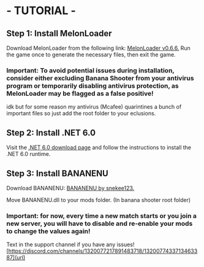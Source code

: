 # - TUTORIAL -

## Step 1: Install MelonLoader


Download MelonLoader from the following link: [MelonLoader v0.6.6.](https://github.com/LavaGang/MelonLoader/releases/tag/v0.6.6)
Run the game once to generate the necessary files, then exit the game.

### **Important: To avoid potential issues during installation, consider either excluding Banana Shooter from your antivirus program or temporarily disabling antivirus protection, as MelonLoader may be flagged as a false positive!**
idk but for some reason my antivirus (Mcafee) quarintines a bunch of important files so just add the root folder to your eclusions.


## Step 2: Install .NET 6.0

Visit the [.NET 6.0 download page](https://dotnet.microsoft.com/en-us/download/dotnet/6.0) and follow the instructions to install the .NET 6.0 runtime.


## Step 3: Install BANANENU

Download BANANENU: [BANANENU by snekee123.](https://github.com/snekee123/BANANENU)

Move BANANENU.dll to your mods folder. (In banana shooter root folder)

### **Important: for now, every time a new match starts or you join a new server, you will have to disable and re-enable your mods to change the values again!**

Text in the support channel if you have any issues!
[https://discord.com/channels/1320077217891483718/1320077433713463387](url)
